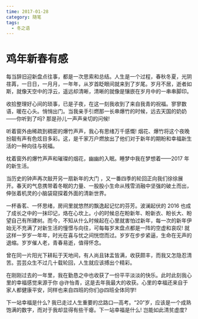 ```yaml
---
time: 2017-01-28
category: 随笔
tags:
  - 冬之语
---
```


# 鸡年新春有感

每当辞旧迎新盘点往事，都是一次思索和总结。人生是一个过程，春秋冬夏，光阴荏苒，一日日，一月月，一年年，从岁首眨眼间就来到了岁尾。岁月不居，逝者如斯，就像天空中的浮云，遥远却清晰，清晰的就像是镶嵌在岁月中的一串串脚印。

收拾整理好心间的琐事，已是子夜，在这一刻我收到了来自我青的祝福。寥寥数语，暖在心头。悄悄出门。当我亲手引燃那一长串爆竹的时候，远去天国的奶奶——你听到了吗? 那是孙儿一声声亲切的问候!

听着窗外由稀疏到稠密的爆竹声声，我心有思绪万千感慨! 烟花、爆竹将这个夜晚扮靓有声有色炫目多彩。这，是千家万户燃放出了他们对于新年的期盼和幸福新生活的一种向往与祝福。

枕着窗外的爆竹声声和璀璨的烟花，幽幽的入眠。睡梦中我在梦想着——2017 年的新生活。

当历史的钟声再次敲开另一扇新年的大门 ，又一番四季的轮回正向我们徐徐展开。春天的气息携带着冬眠的力量、一股股小生命从残雪消融中坚强的破土而出，伸张着机灵的小脑袋窥探着外面的清新世界。

一杯香茗、一怀思绪，房间里就悠然的飘逸起记忆的芬芳。波澜起伏的 2016 也成了成长之中的一抹印记，烙在心坎上。小的时候总在盼新年、盼新衣、盼长大、盼望自己有所建树。而今，不知从什么时候起在心里就害怕过新年，每一次的新年伊始无不充满了对新生活的憧憬与向往，可每每岁末盘点都是一阵的空虚和哀叹! 就这样一岁岁一年年，时光在喜与忧之间恍惚而过。岁岁在步步紧逼，生命在无声的退缩。岁岁催人老，青春易逝，值得怀念。

曾在同一片阳光下耕耘于天地间，有人尚且钵盂皆满，收获颇丰，而我又怎隐忍清苦。芸芸众生不过几十载轮回，人生就应该搏出个精彩。

在刚刚过去的一年里，我在勤恳之中也收获了一份平平淡淡的快乐。此时此刻我心里的幸福感觉来源于你
@许怡青，这是去年我最大的收获。心里的幸福还来自于家人都健康平安，同样也来自四班的你们@四班全体同学!

下一站幸福是什么? 我已走过人生重要的岔路口—高考。“20“岁，应该是一个成熟饱满的数字，而对于我却显得有些干瘪。下一站幸福是什么! 岂能如此清贫虚度?
